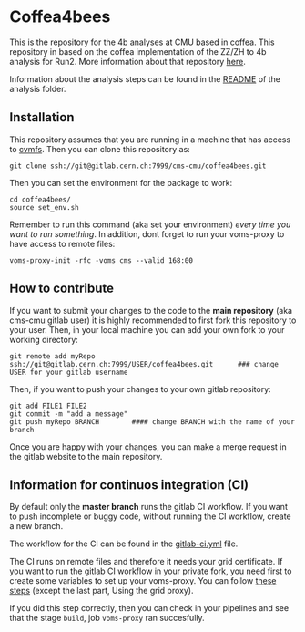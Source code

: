 # Coffea4bees

This is the repository for the 4b analyses at CMU based in coffea. 
This repository in based on the coffea implementation of the ZZ/ZH to 4b analysis for Run2. More information about that repository [here](https://github.com/patrickbryant/ZZ4b).

Information about the analysis steps can be found in the [README](analysis/README.md) of the analysis folder.

## Installation

This repository assumes that you are running in a machine that has access to [cvmfs](https://cernvm.cern.ch/fs/). Then you can clone this repository as:

```
git clone ssh://git@gitlab.cern.ch:7999/cms-cmu/coffea4bees.git
```

Then you can set the environment for the package to work:
```
cd coffea4bees/
source set_env.sh
```

Remember to run this command (aka set your environment) *every time you want to run something*. In addition, dont forget to run your voms-proxy to have access to remote files:

```
voms-proxy-init -rfc -voms cms --valid 168:00
```

## How to contribute 

If you want to submit your changes to the code to the **main repository** (aka cms-cmu gitlab user) it is highly recommended to first fork this repository to your user. 
Then, in your local machine you can add your own fork to your working directory:
```
git remote add myRepo ssh://git@gitlab.cern.ch:7999/USER/coffea4bees.git      ### change USER for your gitlab username
```
Then, if you want to push your changes to your own gitlab repository:
```
git add FILE1 FILE2 
git commit -m "add a message"
git push myRepo BRANCH        #### change BRANCH with the name of your branch
```
Once you are happy with your changes, you can make a merge request in the gitlab website to the main repository.

## Information for continuos integration (CI)

By default only the **master branch** runs the gitlab CI workflow. If you want to push incomplete or buggy code, without running the CI workflow, create a new branch. 

The workflow for the CI can be found in the [gitlab-ci.yml](.gitlab-ci.yml) file.

The CI runs on remote files and therefore it needs your grid certificate. If you want to run the gitlab CI workflow in your private fork, you need first to create some variables to set up your voms-proxy. You can follow [these steps](https://awesome-workshop.github.io/gitlab-cms/03-vomsproxy/index.html) (except the last part, Using the grid proxy).

If you did this step correctly, then you can check in your pipelines and see that the stage `build`, job `voms-proxy` ran succesfully.
